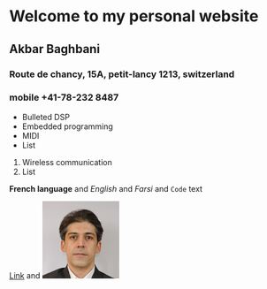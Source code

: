 # Welcome to my personal website
## Akbar Baghbani
### Route de chancy, 15A, petit-lancy 1213, switzerland
### mobile +41-78-232 8487

- Bulleted DSP
- Embedded programming
- MIDI
- List

1. Wireless communication
2. List

**French language** and _English_ and _Farsi_ and `Code` text

[Link](www.ellisys.com) and ![Image](akbar.jpg)
